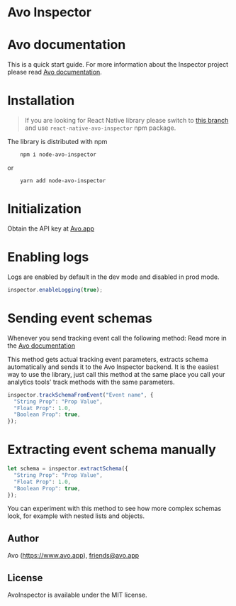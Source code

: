 # Avo Inspector

# Avo documentation

This is a quick start guide.
For more information about the Inspector project please read [Avo documentation](TODO).

# Installation

> If you are looking for React Native library please switch to [this branch](https://github.com/avohq/js-avo-inspector/tree/react-native-node-package) and use `react-native-avo-inspector` npm package.

The library is distributed with npm

```
    npm i node-avo-inspector
```

or

```
    yarn add node-avo-inspector
```

# Initialization

Obtain the API key at [Avo.app](https://www.avo.app/welcome)

# Enabling logs

Logs are enabled by default in the dev mode and disabled in prod mode.

```javascript
inspector.enableLogging(true);
```

# Sending event schemas

Whenever you send tracking event call the following method:
Read more in the [Avo documentation](https://www.avo.app/docs/inspector/sdk/js#event-tracking)

This method gets actual tracking event parameters, extracts schema automatically and sends it to the Avo Inspector backend.
It is the easiest way to use the library, just call this method at the same place you call your analytics tools' track methods with the same parameters.

```javascript
inspector.trackSchemaFromEvent("Event name", {
  "String Prop": "Prop Value",
  "Float Prop": 1.0,
  "Boolean Prop": true,
});
```

# Extracting event schema manually

```javascript
let schema = inspector.extractSchema({
  "String Prop": "Prop Value",
  "Float Prop": 1.0,
  "Boolean Prop": true,
});
```

You can experiment with this method to see how more complex schemas look, for example with nested lists and objects.

## Author

Avo (https://www.avo.app), friends@avo.app

## License

AvoInspector is available under the MIT license.
